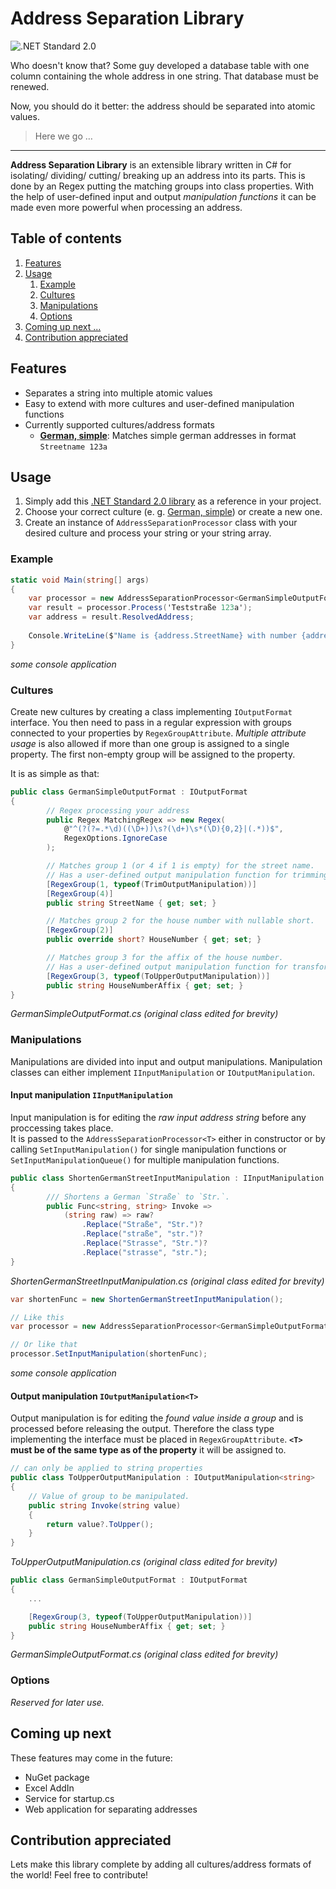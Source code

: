 # Address Separation Library
![.NET Standard 2.0](https://github.com/jordi1988/AddressSeparationLibrary/workflows/Address%20Separation%20.NET%20Core%203.1%20Release%20Build%20for%20Ubuntu/badge.svg)

Who doesn't know that? Some guy developed a database table with one column containing the whole address in one string. 
That database must be renewed. 

Now, you should do it better: the address should be separated into atomic values.  
> Here we go …

---

**Address Separation Library** is an extensible library written in C# for isolating/ dividing/ cutting/ breaking up an address into its parts. This is done by an Regex putting the matching groups into class properties. With the help of user-defined input and output *manipulation functions* it can be made even more powerful when processing an address.

## Table of contents
1. [Features](#Features)
2. [Usage](#Usage)
   1. [Example](#Example)
   2. [Cultures](#Cultures)
   3. [Manipulations](#Manipulations)
   4. [Options](#Options)
3. [Coming up next ...](#Coming-up-next)
4. [Contribution appreciated](#Contribution-appreciated)

## Features
- Separates a string into multiple atomic values
- Easy to extend with more cultures and user-defined manipulation functions
- Currently supported cultures/address formats
  - **[German, simple](/AddressSeparation/Cultures/de/GermanSimpleOutputFormat.cs)**: Matches simple german addresses in format `Streetname 123a`
  
## Usage
1. Simply add this [.NET Standard 2.0 library](../../releases) as a reference in your project.
2. Choose your correct culture (e. g. [German, simple](/AddressSeparation/Cultures/de/GermanSimpleOutputFormat.cs)) or create a new one.
3. Create an instance of `AddressSeparationProcessor` class with your desired culture and process your string or your string array.

### Example
```csharp
static void Main(string[] args)
{
    var processor = new AddressSeparationProcessor<GermanSimpleOutputFormat>();
    var result = processor.Process('Teststraße 123a');
    var address = result.ResolvedAddress;
        
    Console.WriteLine($"Name is {address.StreetName} with number {address.HouseNumber} and affix {address.HouseNumberAffix}");
}
```
*some console application*

### Cultures
Create new cultures by creating a class implementing `IOutputFormat` interface. You then need to pass in a regular expression with groups connected to your properties by `RegexGroupAttribute`. *Multiple attribute usage* is also allowed if more than one group is assigned to a single property. The first non-empty group will be assigned to the property. 

It is as simple as that:
```csharp
public class GermanSimpleOutputFormat : IOutputFormat
{
        // Regex processing your address
        public Regex MatchingRegex => new Regex(
            @"^(?(?=.*\d)((\D+))\s?(\d+)\s*(\D){0,2}|(.*))$",
            RegexOptions.IgnoreCase
        );

        // Matches group 1 (or 4 if 1 is empty) for the street name.
        // Has a user-defined output manipulation function for trimming group 1
        [RegexGroup(1, typeof(TrimOutputManipulation))]
        [RegexGroup(4)]
        public string StreetName { get; set; }

        // Matches group 2 for the house number with nullable short.
        [RegexGroup(2)]
        public override short? HouseNumber { get; set; }

        // Matches group 3 for the affix of the house number.
        // Has a user-defined output manipulation function for transforming the affix to uppercase.
        [RegexGroup(3, typeof(ToUpperOutputManipulation))]
        public string HouseNumberAffix { get; set; }
}
```
*GermanSimpleOutputFormat.cs (original class edited for brevity)* 

### Manipulations
Manipulations are divided into input and output manipulations. Manipulation classes can either implement `IInputManipulation` or `IOutputManipulation`.  

#### Input manipulation `IInputManipulation`
Input manipulation is for editing the *raw input address string* before any proccessing takes place.  
It is passed to the `AddressSeparationProcessor<T>` either in constructor or by calling `SetInputManipulation()` for single manipulation functions or `SetInputManipulationQueue()` for multiple manipulation functions.
  
```csharp
public class ShortenGermanStreetInputManipulation : IInputManipulation
{
        /// Shortens a German `Straße` to `Str.`.
        public Func<string, string> Invoke =>
            (string raw) => raw?
                .Replace("Straße", "Str.")?
                .Replace("straße", "str.")?
                .Replace("Strasse", "Str.")?
                .Replace("strasse", "str.");
}
```
*ShortenGermanStreetInputManipulation.cs (original class edited for brevity)* 

```csharp
var shortenFunc = new ShortenGermanStreetInputManipulation();

// Like this    
var processor = new AddressSeparationProcessor<GermanSimpleOutputFormat>(shortenFunc);

// Or like that
processor.SetInputManipulation(shortenFunc);
```
*some console application*

#### Output manipulation `IOutputManipulation<T>`
Output manipulation is for editing the *found value inside a group* and is processed before releasing the output. Therefore the class type implementing the interface must be placed in `RegexGroupAttribute`.
**`<T>` must be of the same type as of the property** it will be assigned to.

```csharp
// can only be applied to string properties
public class ToUpperOutputManipulation : IOutputManipulation<string>
{
    // Value of group to be manipulated.
    public string Invoke(string value)
    {
        return value?.ToUpper();
    }
}
```
*ToUpperOutputManipulation.cs (original class edited for brevity)* 

```csharp
public class GermanSimpleOutputFormat : IOutputFormat
{
    ...

    [RegexGroup(3, typeof(ToUpperOutputManipulation))]
    public string HouseNumberAffix { get; set; }
}
```
*GermanSimpleOutputFormat.cs (original class edited for brevity)* 

### Options
*Reserved for later use.*

## Coming up next
These features may come in the future:
- NuGet package
- Excel AddIn
- Service for startup.cs
- Web application for separating addresses

## Contribution appreciated
Lets make this library complete by adding all cultures/address formats of the world! Feel free to contribute!
